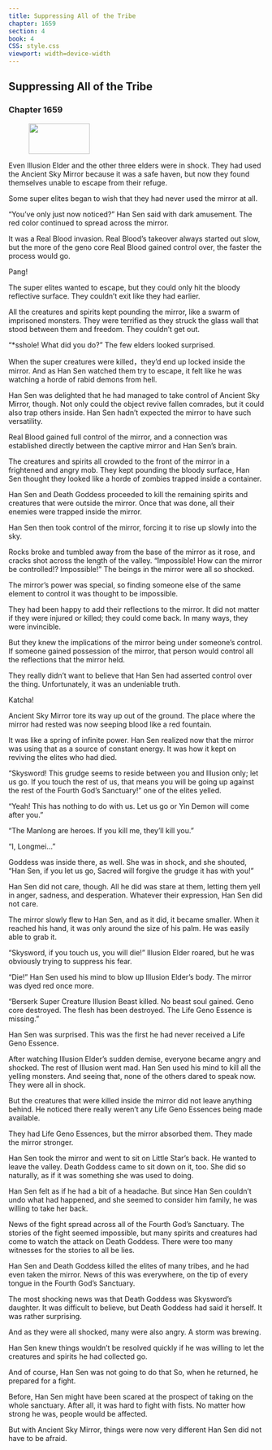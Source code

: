 ```yaml
---
title: Suppressing All of the Tribe
chapter: 1659
section: 4
book: 4
CSS: style.css
viewport: width=device-width
---
```


## Suppressing All of the Tribe

### Chapter 1659

<figure>
	<img src="../Images/gem.gif" alt="" id="gem" width="120" height="60" />
</figure>

Even Illusion Elder and the other three elders were in shock. They had used the Ancient Sky Mirror because it was a safe haven, but now they found themselves unable to escape from their refuge.

Some super elites began to wish that they had never used the mirror at all.

“You’ve only just now noticed?” Han Sen said with dark amusement. The red color continued to spread across the mirror.

It was a Real Blood invasion. Real Blood’s takeover always started out slow, but the more of the geno core Real Blood gained control over, the faster the process would go.

Pang!

The super elites wanted to escape, but they could only hit the bloody reflective surface. They couldn’t exit like they had earlier.

All the creatures and spirits kept pounding the mirror, like a swarm of imprisoned monsters. They were terrified as they struck the glass wall that stood between them and freedom. They couldn’t get out.

“*sshole! What did you do?” The few elders looked surprised.

When the super creatures were killed，they’d end up locked inside the mirror. And as Han Sen watched them try to escape, it felt like he was watching a horde of rabid demons from hell.

Han Sen was delighted that he had managed to take control of Ancient Sky Mirror, though. Not only could the object revive fallen comrades, but it could also trap others inside. Han Sen hadn’t expected the mirror to have such versatility.

Real Blood gained full control of the mirror, and a connection was established directly between the captive mirror and Han Sen’s brain.

The creatures and spirits all crowded to the front of the mirror in a frightened and angry mob. They kept pounding the bloody surface, Han Sen thought they looked like a horde of zombies trapped inside a container.

Han Sen and Death Goddess proceeded to kill the remaining spirits and creatures that were outside the mirror. Once that was done, all their enemies were trapped inside the mirror.

Han Sen then took control of the mirror, forcing it to rise up slowly into the sky.

Rocks broke and tumbled away from the base of the mirror as it rose, and cracks shot across the length of the valley. “Impossible! How can the mirror be controlled!? Impossible!” The beings in the mirror were all so shocked.

The mirror’s power was special, so finding someone else of the same element to control it was thought to be impossible.

They had been happy to add their reflections to the mirror. It did not matter if they were injured or killed; they could come back. In many ways, they were invincible.

But they knew the implications of the mirror being under someone’s control. If someone gained possession of the mirror, that person would control all the reflections that the mirror held.

They really didn’t want to believe that Han Sen had asserted control over the thing. Unfortunately, it was an undeniable truth.

Katcha!

Ancient Sky Mirror tore its way up out of the ground. The place where the mirror had rested was now seeping blood like a red fountain.

It was like a spring of infinite power. Han Sen realized now that the mirror was using that as a source of constant energy. It was how it kept on reviving the elites who had died.

“Skysword! This grudge seems to reside between you and Illusion only; let us go. If you touch the rest of us, that means you will be going up against the rest of the Fourth God’s Sanctuary!” one of the elites yelled.

“Yeah! This has nothing to do with us. Let us go or Yin Demon will come after you.”

“The Manlong are heroes. If you kill me, they’ll kill you.”

“I, Longmei…”

Goddess was inside there, as well. She was in shock, and she shouted, “Han Sen, if you let us go, Sacred will forgive the grudge it has with you!”

Han Sen did not care, though. All he did was stare at them, letting them yell in anger, sadness, and desperation. Whatever their expression, Han Sen did not care.

The mirror slowly flew to Han Sen, and as it did, it became smaller. When it reached his hand, it was only around the size of his palm. He was easily able to grab it.

“Skysword, if you touch us, you will die!” Illusion Elder roared, but he was obviously trying to suppress his fear.

“Die!” Han Sen used his mind to blow up Illusion Elder’s body. The mirror was dyed red once more.

“Berserk Super Creature Illusion Beast killed. No beast soul gained. Geno core destroyed. The flesh has been destroyed. The Life Geno Essence is missing.”

Han Sen was surprised. This was the first he had never received a Life Geno Essence.

After watching Illusion Elder’s sudden demise, everyone became angry and shocked. The rest of Illusion went mad. Han Sen used his mind to kill all the yelling monsters. And seeing that, none of the others dared to speak now. They were all in shock.

But the creatures that were killed inside the mirror did not leave anything behind. He noticed there really weren’t any Life Geno Essences being made available.

They had Life Geno Essences, but the mirror absorbed them. They made the mirror stronger.

Han Sen took the mirror and went to sit on Little Star’s back. He wanted to leave the valley. Death Goddess came to sit down on it, too. She did so naturally, as if it was something she was used to doing.

Han Sen felt as if he had a bit of a headache. But since Han Sen couldn’t undo what had happened, and she seemed to consider him family, he was willing to take her back.

News of the fight spread across all of the Fourth God’s Sanctuary. The stories of the fight seemed impossible, but many spirits and creatures had come to watch the attack on Death Goddess. There were too many witnesses for the stories to all be lies.

Han Sen and Death Goddess killed the elites of many tribes, and he had even taken the mirror. News of this was everywhere, on the tip of every tongue in the Fourth God’s Sanctuary.

The most shocking news was that Death Goddess was Skysword’s daughter. It was difficult to believe, but Death Goddess had said it herself. It was rather surprising.

And as they were all shocked, many were also angry. A storm was brewing.

Han Sen knew things wouldn’t be resolved quickly if he was willing to let the creatures and spirits he had collected go.

And of course, Han Sen was not going to do that So, when he returned, he prepared for a fight.

Before, Han Sen might have been scared at the prospect of taking on the whole sanctuary. After all, it was hard to fight with fists. No matter how strong he was, people would be affected.

But with Ancient Sky Mirror, things were now very different Han Sen did not have to be afraid.
